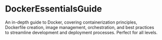 # DockerEssentialsGuide
An in-depth guide to Docker, covering containerization principles, Dockerfile creation, image management, orchestration, and best practices to streamline development and deployment processes. Perfect for all levels.
